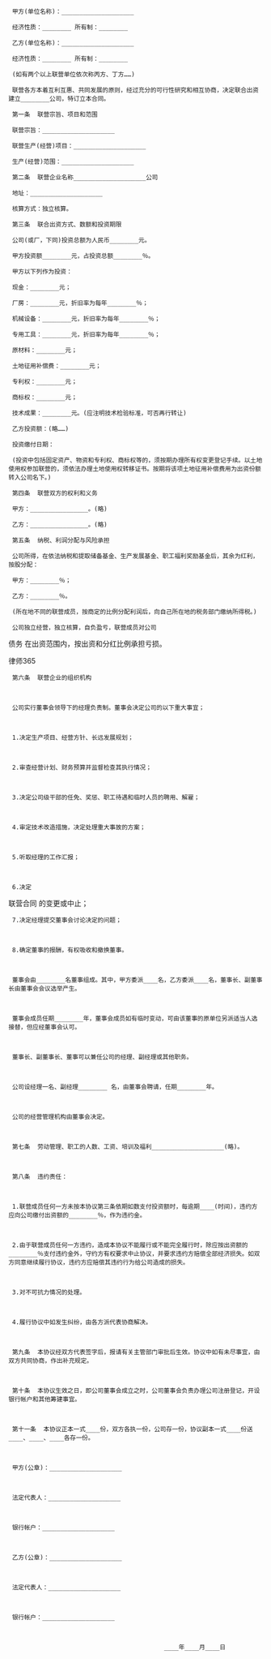 
     甲方(单位名称)：____________________
 
     经济性质：________ 所有制：________
 
     乙方(单位名称)：____________________
 
     经济性质：________ 所有制：________
 
     (如有两个以上联营单位依次称丙方、丁方……)
 
     联营各方本着互利互惠、共同发展的原则，经过充分的可行性研究和相互协商，决定联合出资建立________公司，特订立本合同。
 
     第一条  联营宗旨、项目和范围
 
     联营宗旨：____________________
 
     联营生产(经营)项目：____________________
 
     生产(经营)范围：____________________
 
     第二条  联营企业名称____________________公司
 
     地址：____________________
 
     核算方式：独立核算。
 
     第三条  联合出资方式、数额和投资期限
 
     公司(或厂，下同)投资总额为人民币________元。
 
     甲方投资额________元，占投资总额________％。
 
     甲方以下列作为投资：
 
     现金：________元；
 
     厂房：________元，折旧率为每年________％；
 
     机械设备：________元，折旧率为每年________％；
 
     专用工具：________元，折旧率为每年________％；
 
     原材料：________元；
 
     土地征用补偿费：________元；
 
     专利权：________元；
 
     商标权：________元；
 
     技术成果：________元。(应注明技术检验标准，可否再行转让)
 
     乙方投资额：(略……)
 
     投资缴付日期：
 
     (投资中包括固定资产、物资和专利权、商标权等的，须按期办理所有权变更登记手续。以土地使用权参加联营的，须依法办理土地使用权转移证书。按期将该项土地征用补偿费用为出资份额转入公司名下。)
 
     第四条  联营双方的权利和义务
 
     甲方：________________。(略)
 
     乙方：________________。(略)
 
     第五条  纳税、利润分配与风险承担
 
     公司所得，在依法纳税和提取储备基金、生产发展基金、职工福利奖励基金后，其余为红利，按股分配：
 
     甲方：________％；
 
     乙方：________％。
 
     (所在地不同的联营成员，按商定的比例分配利润后，向自己所在地的税务部门缴纳所得税。)
 
     公司独立经营，独立核算，自负盈亏，联营成员对公司
债务
在出资范围内，按出资和分红比例承担亏损。
 




 
律师365






     第六条  联营企业的组织机构

 

     公司实行董事会领导下的经理负责制。董事会决定公司的以下重大事宜；

 

     1.决定生产项目、经营方针、长远发展规划；

 

     2.审查经营计划、财务预算并监督检查其执行情况；

 

     3.决定公司级干部的任免、奖惩、职工待遇和临时人员的聘用、解雇；

 

     4.审定技术改造措施，决定处理重大事故的方案；

 

     5.听取经理的工作汇报；

 

     6.决定

联营合同
的变更或中止；

 

     7.决定经理提交董事会讨论决定的问题；

 

     8.确定董事的报酬，有权吸收和撤换董事。

 

     董事会由________名董事组成。其中，甲方委派____名，乙方委派____名，董事长、副董事长由董事会会议选举产生。

 

     董事会成员任期________年，董事会成员如有临时变动，可由该董事的原单位另派适当人选接替，但应经董事会认可。

 

     董事长、副董事长、董事可以兼任公司的经理、副经理或其他职务。

 

     公司设经理一名、副经理________ 名，由董事会聘请，任期________年。

 

     公司的经营管理机构由董事会决定。

 

     第七条  劳动管理、职工的人数、工资、培训及福利____________________(略)。

 

     第八条  违约责任：

 

     1.联营成员任何一方未按本协议第三条依期如数支付投资额时，每逾期____(时间)，违约方应向公司缴付出资额的________％，作为违约金。

 

     2.由于联营成员任何一方违约，造成本协议不能履行或不能完全履行时，除应按出资额的________％支付违约金外，守约方有权要求中止协议，并要求违约方赔偿全部经济损失。如双方同意继续履行协议，违约方应赔偿其违约行为给公司造成的损失。

 

     3.对不可抗力情况的处理。

 

     4.履行协议中如发生纠纷，由各方派代表协商解决。

 

     第九条  本协议经双方代表签字后，报请有关主管部门审批后生效。协议中如有未尽事宜，由双方共同协商，作出补充规定。

 

     第十条  本协议生效之日，即公司董事会成立之时，公司董事会负责办理公司注册登记，开设银行帐户和其他筹建事宜。

 

     第十一条  本协议正本一式____份，双方各执一份，公司存一份，协议副本一式____份送____、____、____各存一份。

 

     甲方(公章)：____________________

 

     法定代表人：____________________

 

     银行帐户：____________________

 

     乙方(公章)：____________________

 

     法定代表人：____________________

 

     银行帐户：____________________

 

                                               ____年____月____日

 


 

 
 
 
 
 
  


  
 

  


  


  
 
 
 
 

